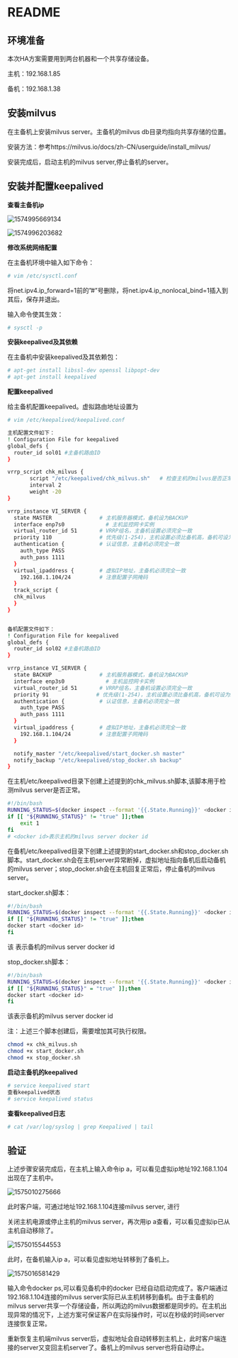 # README

## 环境准备

本次HA方案需要用到两台机器和一个共享存储设备。

主机：192.168.1.85

备机：192.168.1.38



## 安装milvus

在主备机上安装milvus server。主备机的milvus db目录均指向共享存储的位置。

安装方法：参考https://milvus.io/docs/zh-CN/userguide/install_milvus/

安装完成后，启动主机的milvus server,停止备机的server。

## 安装并配置keepalived

**查看主备机ip**

![1574995669134](pic\1574995669134.png)

![1574996203682](pic\1574996203682.png)

**修改系统网络配置**

在主备机环境中输入如下命令：

```bash
# vim /etc/sysctl.conf
```

将net.ipv4.ip_forward=1前的”#”号删除，将net.ipv4.ip_nonlocal_bind=1插入到其后，保存并退出。

输入命令使其生效：

```bash
# sysctl -p
```

**安装keepalived及其依赖**

在主备机中安装keepalived及其依赖包：

```bash
# apt-get install libssl-dev openssl libpopt-dev
# apt-get install keepalived
```

**配置keepalived**

给主备机配置keepalived。虚拟路由地址设置为

```bash
# vim /etc/keepalived/keepalived.conf

主机配置文件如下：
! Configuration File for keepalived
global_defs {
  router_id sol01 #主备机路由ID
}

vrrp_script chk_milvus {
       script "/etc/keepalived/chk_milvus.sh"   # 检查主机的milvus是否正常运行脚本
       interval 2
       weight -20
}

vrrp_instance VI_SERVER {
  state MASTER               # 主机服务器模式，备机设为BACKUP
  interface enp7s0             # 主机监控网卡实例
  virtual_router_id 51       # VRRP组名，主备机设置必须完全一致
  priority 110               # 优先级(1-254)，主机设置必须比备机高，备机可设为90
  authentication {           # 认证信息，主备机必须完全一致
    auth_type PASS
    auth_pass 1111
  }
  virtual_ipaddress {        # 虚拟IP地址，主备机必须完全一致
    192.168.1.104/24         # 注意配置子网掩码
  }
  track_script {
  chk_milvus
  }
}


备机配置文件如下：
! Configuration File for keepalived
global_defs {
  router_id sol02 #主备机路由ID
}

vrrp_instance VI_SERVER {
  state BACKUP               # 主机服务器模式，备机设为BACKUP
  interface enp3s0             # 主机监控网卡实例
  virtual_router_id 51       # VRRP组名，主备机设置必须完全一致
  priority 91               # 优先级(1-254)，主机设置必须比备机高，备机可设为90
  authentication {           # 认证信息，主备机必须完全一致
    auth_type PASS
    auth_pass 1111
  }
  virtual_ipaddress {        # 虚拟IP地址，主备机必须完全一致
    192.168.1.104/24         # 注意配置子网掩码
  }

  notify_master "/etc/keepalived/start_docker.sh master"
  notify_backup "/etc/keepalived/stop_docker.sh backup"
}

```

在主机/etc/keepalived目录下创建上述提到的chk_milvus.sh脚本,该脚本用于检测milvus server是否正常。

```bash
#!/bin/bash
RUNNING_STATUS=$(docker inspect --format '{{.State.Running}}' <docker id>)
if [[ "${RUNNING_STATUS}" != "true" ]];then
    exit 1
fi
# <docker id>表示主机的milvus server docker id
```

在备机/etc/keepalived目录下创建上述提到的start_docker.sh和stop_docker.sh脚本。start_docker.sh会在主机server异常断掉，虚拟地址指向备机后启动备机的milvus server；stop_docker.sh会在主机回复正常后，停止备机的milvus server。

start_docker.sh脚本：

```bash
#!/bin/bash
RUNNING_STATUS=$(docker inspect --format '{{.State.Running}}' <docker id>)
if [[ "${RUNNING_STATUS}" != "true" ]];then
docker start <docker id>
fi
```

该 <docker id>表示备机的milvus server docker id

stop_docker.sh脚本：

```bash
#!/bin/bash
RUNNING_STATUS=$(docker inspect --format '{{.State.Running}}' <docker id>)
if [[ "${RUNNING_STATUS}" = "true" ]];then
docker start <docker id>
fi
```

 该<docker id>表示备机的milvus server docker id

注：上述三个脚本创建后，需要增加其可执行权限。

```bash
chmod +x chk_milvus.sh
chmod +x start_docker.sh
chmod +x stop_docker.sh
```

**启动主备机的keepalived**

```bash
# service keepalived start
查看keepalived状态
# service keepalived status
```

**查看keepalived日志**

```bash
# cat /var/log/syslog | grep Keepalived | tail
```

## 验证

上述步骤安装完成后，在主机上输入命令ip a，可以看见虚拟ip地址192.168.1.104出现在了主机中。

![1575010275666](pic\1575010275666.png)

此时客户端，可通过地址192.168.1.104连接milvus server, 进行

关闭主机电源或停止主机的milvus server，再次用ip a查看，可以看见虚拟ip已从主机自动移除了。

![1575015544553](pic\1575015544553.png)

此时，在备机输入ip a，可以看见虚拟地址转移到了备机上。

![1575016581429](pic\1575016581429.png)

输入命令docker ps,可以看见备机中的docker 已经自动启动完成了。客户端通过192.168.1.104连接的milvus server实际已从主机转移到备机。由于主备机的milvus server共享一个存储设备，所以两边的milvus数据都是同步的。在主机出现异常的情况下，上述方案可保证客户在实际操作时，可以在秒级的时间server连接恢复正常。

重新恢复主机端milvus server后，虚拟地址会自动转移到主机上，此时客户端连接的server又变回主机server了。备机上的milvus server也将自动停止。